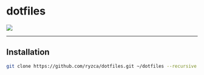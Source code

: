 # dotfiles

![](https://img.shields.io/badge/-macOS-666.svg?logo=apple&style=popout)

---

## Installation

```sh
git clone https://github.com/ryzca/dotfiles.git ~/dotfiles --recursive
```